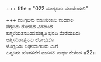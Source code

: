 +++
title = "022 ಮುಗ್ಗದಿರು ಮಾಯೆಯಲಿ"

+++
ಮುಗ್ಗದಿರು ಮಾಯೆಯಲಿ ಮದದಲಿ  
ನೆಗ್ಗದಿರು ರೋಷದ ವಿಡಂಬದ  
ಲಗ್ಗಳೆಯತನದಿಂದಹಂಕೃತಿ ಭರದಿ ಮೆರೆಯದಿರು   
ಅಗ್ಗಿಸದಿರಾತ್ಮನನು ಲೋಭದೊ  
ಳೊಗ್ಗದಿರು ಲಘುವಾಗದಿರು ಮಿಗೆ  
ಹಿಗ್ಗದಿರು ಹೊಗಳಿಕೆಗೆ ಮನದಲಿ ಪಾರ್ಥ ಕೇಳೆಂದ    ॥22॥